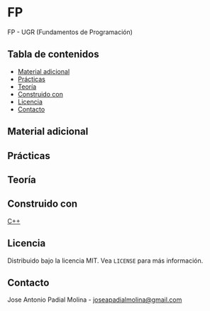 # FP
FP - UGR (Fundamentos de Programación)

<!-- TABLE OF CONTENTS -->
## Tabla de contenidos

* [Material adicional](#p)
* [Prácticas](#p)
* [Teoría](#p)
* [Construido con](#built-with)
* [Licencia](#license)
* [Contacto](#contact)

## Material adicional

## Prácticas

## Teoría

## Construido con
[C++](https://www.cplusplus.com)

<!-- LICENCIA -->
## Licencia

Distribuido bajo la licencia MIT. Vea `LICENSE` para más información.

<!-- CONTACTO -->
## Contacto

Jose Antonio Padial Molina - joseapadialmolina@gmail.com